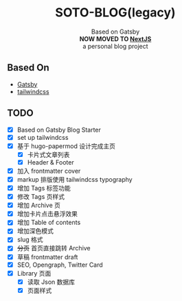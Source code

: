 <h1 align="center">
  SOTO-BLOG(legacy)
</h1>
<p align="center">
    Based on Gatsby<br/>
    <b>NOW MOVED TO <a href="https://github.com/acsoto/soto-blog-nextjs">NextJS</a></b><br/>
    a personal blog project
</p>

## Based On

- [Gatsby](https://www.gatsbyjs.org/)
- [tailwindcss](https://tailwindcss.com/)

## TODO

- [x] Based on Gatsby Blog Starter
- [x] set up tailwindcss
- [x] 基于 hugo-papermod 设计完成主页
  - [x] 卡片式文章列表
  - [x] Header & Footer
- [x] 加入 frontmatter cover
- [x] markup 排版使用 tailwindcss typography
- [x] 增加 Tags 标签功能
- [x] 修改 Tags 页样式
- [x] 增加 Archive 页
- [x] 增加卡片点击悬浮效果
- [x] 增加 Table of contents
- [x] 增加深色模式
- [x] slug 格式
- [x] ~~分页~~ 首页直接跳转 Archive
- [x] 草稿 frontmatter draft
- [x] SEO, Opengraph, Twitter Card
- [x] Library 页面
  - [x] 读取 Json 数据库
  - [x] 页面样式

